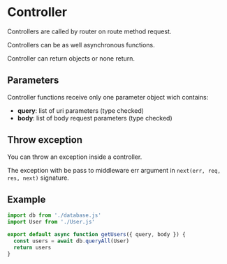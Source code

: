 # Controller

Controllers are called by router on route method request.

Controllers can be as well asynchronous functions.

Controller can return objects or none return.

## Parameters

Controller functions receive only one parameter object wich contains:

- **query**: list of uri parameters (type checked)
- **body**: list of body request parameters (type checked)

## Throw exception

You can throw an exception inside a controller.

The exception with be pass to middleware err argument in `next(err, req, res, next)` signature.

## Example

```javascript
import db from './database.js'
import User from './User.js'

export default async function getUsers({ query, body }) {
  const users = await db.queryAll(User)
  return users
}
```
